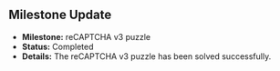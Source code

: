 ## Milestone Update

- **Milestone:** reCAPTCHA v3 puzzle
- **Status:** Completed
- **Details:** The reCAPTCHA v3 puzzle has been solved successfully.